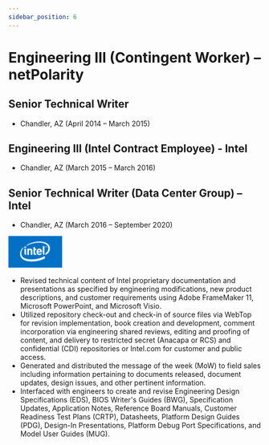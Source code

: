 ```yaml
---
sidebar_position: 6
---
```


# Engineering III (Contingent Worker) – netPolarity
## Senior Technical Writer
  * Chandler, AZ (April 2014 – March 2015)
## Engineering III (Intel Contract Employee) - Intel
  * Chandler, AZ (March 2015 – March 2016)
## Senior Technical Writer (Data Center Group) – Intel
  * Chandler, AZ (March 2016 – September 2020)

![Intel Old](../img/intel_old.png)

- Revised technical content of Intel proprietary documentation and presentations as specified by engineering
modifications, new product descriptions, and customer requirements using Adobe FrameMaker 11, Microsoft
PowerPoint, and Microsoft Visio.
- Utilized repository check-out and check-in of source files via WebTop for revision implementation, book creation and
development, comment incorporation via engineering shared reviews, editing and proofing of content, and delivery to
restricted secret (Anacapa or RCS) and confidential (CDI) repositories or Intel.com for customer and public access.
- Generated and distributed the message of the week (MoW) to field sales including information pertaining to
documents released, document updates, design issues, and other pertinent information.
- Interfaced with engineers to create and revise Engineering Design Specifications (EDS), BIOS Writer's Guides
(BWG), Specification Updates, Application Notes, Reference Board Manuals, Customer Readiness Test Plans
(CRTP), Datasheets, Platform Design Guides (PDG), Design-In Presentations, Platform Debug Port Specifications,
and Model User Guides (MUG).